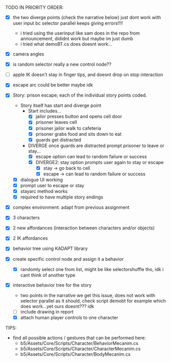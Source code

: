 TODO IN PRIORITY ORDER:
 - [x] the two diverge points (check the narrative below) just dont work with user input bc selector parallel keeps giving errors!!!!
   - i tried using the userinput like sam does in the repo from announcement, dididnt work but maybe im just dumb
   - i tried what demoBT.cs does doesnt work...
 - [x] camera angles
 - [x] is random selector really a new control node??
 - [ ] apple IK doesn't stay in finger tips, and doesnt drop on stop interaction
 - [x] escape arc could be better maybe idk

 - [x] Story: prison escape; each of the individual story points coded.
   - Story itself has start and diverge point
     - Start includes...
       - [x] jailor presses button and opens cell door
       - [x] prisoner leaves cell
       - [x] prisoner jailor walk to cafeteria
       - [x] prisoner grabs food and sits down to eat
       - [x] guards get distracted
     - DIVERGE once guards are distracted prompt prisoner to leave or stay...
       - [x] escape option can lead to random failure or success
       - [x] DIVERGE2: stay option prompts user again to stay or escape
         - [x] stay -> go back to cell
         - [x] escape -> can lead to random failure or success
   - [x] dialogue UI working
   - [x] prompt user to escape or stay
   - [x] stayarc method works
   - [x] required to have multiple story endings
 - [x] complex environment: adapt from previous assignment
 - [x] 3 characters
 - [x] 2 new affordances (interaction between characters and/or objects)
 - [x] 2 IK affordances
 - [x] behavior tree using KADAPT library
 - [x] create specific control node and assign it a behavior
   -[x] randomly select one from list, might be like selectorshuffle tho, idk i cant think of another type
 - [x] interactive behavior tree for the story
   - two points in the narrative we get this issue, does not work with selector parallel as it should, check script demobt for example which does work...yet ours doesnt??? idk
   - [ ] include drawing in report
   - [x] attach human player controls to one character

TIPS:
- find all possible actions / gestures that can be performed here:
	- b5/Assets/Core/Scripts/Character/BehaviorMecanim.cs
	- b5/Assets/Core/Scripts/Character/CharacterMecanim.cs
	- b5/Assets/Core/Scripts/Character/BodyMecanim.cs
